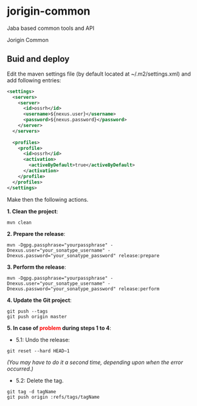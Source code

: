 # jorigin-common
Jaba based common tools and API

Jorigin Common

## Buid and deploy
Edit the maven settings file (by default located at ~/.m2/settings.xml) and add following entries:
```xml
<settings>
  <servers>
    <server>
      <id>ossrh</id>
      <username>${nexus.user}</username>
      <password>${nexus.password}</password>
    </server>
  </servers>
  
  <profiles>
    <profile>
      <id>ossrh</id>
      <activation>
        <activeByDefault>true</activeByDefault>
      </activation>
    </profile>
  </profiles>
</settings>
```
Make then the following actions.

__1. Clean the project__:
```console
mvn clean
```
__2. Prepare the release__:
```console
mvn -Dgpg.passphrase="yourpassphrase" -Dnexus.user="your_sonatype_username" -Dnexus.password="your_sonatype_password" release:prepare
```
__3. Perform the release__:
```console
mvn -Dgpg.passphrase="yourpassphrase" -Dnexus.user="your_sonatype_username" -Dnexus.password="your_sonatype_password" release:perform
```
__4. Update the Git project__:
```console
git push --tags
git push origin master
```

__5. In case of <span style="color:red">problem</span> during steps 1 to 4__:

+ 5.1: Undo the release:
```console
git reset --hard HEAD~1
```
_(You may have to do it a second time, depending upon when the error occurred.)_

+ 5.2: Delete the tag.
```console
git tag -d tagName
git push origin :refs/tags/tagName
```
